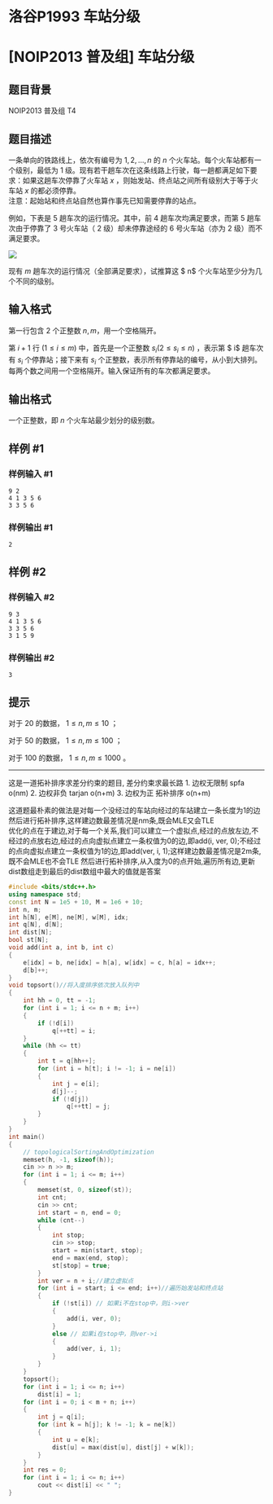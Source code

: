 # 洛谷P1993 车站分级

# [NOIP2013 普及组] 车站分级

## 题目背景

NOIP2013 普及组 T4

## 题目描述

一条单向的铁路线上，依次有编号为 $1, 2, …, n$ 的 $n$ 个火车站。每个火车站都有一个级别，最低为 $1$ 级。现有若干趟车次在这条线路上行驶，每一趟都满足如下要求：如果这趟车次停靠了火车站  $x$ ，则始发站、终点站之间所有级别大于等于火车站 $x$ 的都必须停靠。  
注意：起始站和终点站自然也算作事先已知需要停靠的站点。

例如，下表是 5  趟车次的运行情况。其中，前  4 趟车次均满足要求，而第 $5$ 趟车次由于停靠了 $3$ 号火车站（ $2$ 级）却未停靠途经的 $6$ 号火车站（亦为  $2$ 级）而不满足要求。



 ![](https://cdn.luogu.com.cn/upload/pic/1238.png) 

现有 $m$ 趟车次的运行情况（全部满足要求），试推算这 $ n$ 个火车站至少分为几个不同的级别。

## 输入格式

第一行包含 $2$ 个正整数 $n, m$，用一个空格隔开。

第 $i + 1$ 行 $(1 \leq i \leq m)$ 中，首先是一个正整数  $s_i (2 \leq s_i \leq n)$ ，表示第 $ i$ 趟车次有 $s_i$ 个停靠站；接下来有  $s_i$  个正整数，表示所有停靠站的编号，从小到大排列。每两个数之间用一个空格隔开。输入保证所有的车次都满足要求。

## 输出格式

一个正整数，即 $n$ 个火车站最少划分的级别数。

## 样例 #1

### 样例输入 #1

```
9 2 
4 1 3 5 6 
3 3 5 6
```

### 样例输出 #1

```
2
```

## 样例 #2

### 样例输入 #2

```
9 3 
4 1 3 5 6 
3 3 5 6 
3 1 5 9
```

### 样例输出 #2

```
3
```

## 提示

对于 $20%$ 的数据， $1 ≤ n, m ≤ 10$ ；

对于 $50%$ 的数据， $1 ≤ n, m ≤ 100$ ；

对于 $100%$ 的数据， $1 ≤ n, m ≤ 1000$ 。

---
这是一道拓补排序求差分约束的题目,
差分约束求最长路
    1. 边权无限制 spfa o(nm)
    2. 边权非负 tarjan o(n+m)
    3. 边权为正 拓补排序 o(n+m)
   
这道题最朴素的做法是对每一个没经过的车站向经过的车站建立一条长度为1的边
然后进行拓补排序,这样建边数最差情况是nm条,既会MLE又会TLE   
优化的点在于建边,对于每一个关系,我们可以建立一个虚拟点,经过的点放左边,不经过的点放右边,经过的点向虚拟点建立一条权值为0的边,即add(i, ver, 0);不经过的点向虚拟点建立一条权值为1的边,即add(ver, i, 1);这样建边数最差情况是2m条,既不会MLE也不会TLE
然后进行拓补排序,从入度为0的点开始,遍历所有边,更新dist数组走到最后的dist数组中最大的值就是答案


```cpp
#include <bits/stdc++.h>
using namespace std;
const int N = 1e5 + 10, M = 1e6 + 10;
int n, m;
int h[N], e[M], ne[M], w[M], idx;
int q[N], d[N];
int dist[N];
bool st[N];
void add(int a, int b, int c)
{
    e[idx] = b, ne[idx] = h[a], w[idx] = c, h[a] = idx++;
    d[b]++;
}
void topsort()//将入度排序依次放入队列中
{
    int hh = 0, tt = -1;
    for (int i = 1; i <= n + m; i++)
    {
        if (!d[i])
            q[++tt] = i;
    }
    while (hh <= tt)
    {
        int t = q[hh++];
        for (int i = h[t]; i != -1; i = ne[i])
        {
            int j = e[i];
            d[j]--;
            if (!d[j])
                q[++tt] = j;
        }
    }
}
int main()
{
    // topologicalSortingAndOptimization
    memset(h, -1, sizeof(h));
    cin >> n >> m;
    for (int i = 1; i <= m; i++)
    {
        memset(st, 0, sizeof(st));
        int cnt;
        cin >> cnt;
        int start = n, end = 0;
        while (cnt--)
        {
            int stop;
            cin >> stop;
            start = min(start, stop);
            end = max(end, stop);
            st[stop] = true;
        }
        int ver = n + i;//建立虚拟点
        for (int i = start; i <= end; i++)//遍历始发站和终点站
        {
            if (!st[i]) // 如果i不在stop中，则i->ver
            {
                add(i, ver, 0);
            }
            else // 如果i在stop中，则ver->i
            {
                add(ver, i, 1);
            }
        }
    }
    topsort();
    for (int i = 1; i <= n; i++)
        dist[i] = 1;
    for (int i = 0; i < m + n; i++)
    {
        int j = q[i];
        for (int k = h[j]; k != -1; k = ne[k])
        {
            int u = e[k];
            dist[u] = max(dist[u], dist[j] + w[k]);
        }
    }
    int res = 0;
    for (int i = 1; i <= n; i++)
        cout << dist[i] << " ";
}

